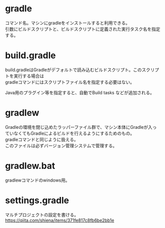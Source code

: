 # gradle  
コマンド名。マシンにgradleをインストールすると利用できる。  
引数にビルドスクリプトと、ビルドスクリプトに定義された実行タスク名を指定する。  
  
# build.gradle  
build.gradleはGradleがデフォルトで読み込むビルドスクリプト。このスクリプトを実行する場合は  
gradleコマンドにはスクリプトファイル名を指定する必要はない。  
  
Java用のプラグイン等を指定すると、自動でBuild tasks などが追加される。	  
  
# gradlew  
Gradleの環境を閉じ込めたラッパーファイル群で、マシン本体にGradleが入っていなくてもGradleによるビルドを行えるようにするためのもの。  
gradleコマンドと同じように扱える。  
このファイルは必ずバージョン管理システムで管理する。  
  
# gradlew.bat  
gradlewコマンドのwindows用。  
  
# settings.gradle  
マルチプロジェクトの設定を書ける。  
https://qiita.com/shiena/items/371fe817c8fb6be2bb1e  
  
